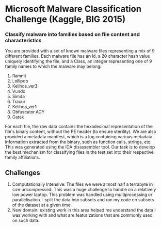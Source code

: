 # Microsoft Malware Classification Challenge (Kaggle, BIG 2015)
### Classify malware into families based on file content and characteristics

You are provided with a set of known malware files representing a mix of 9 different families. Each malware file has an Id, a 20 character hash value uniquely identifying the file, and a Class, an integer representing one of 9 family names to which the malware may belong:

1. Ramnit
2. Lollipop
3. Kelihos_ver3
4. Vundo
5. Simda
6. Tracur
7. Kelihos_ver1
8. Obfuscator.ACY
9. Gatak

For each file, the raw data contains the hexadecimal representation of the file's binary content, without the PE header (to ensure sterility).  We are also provided a metadata manifest, which is a log containing various metadata information extracted from the binary, such as function calls, strings, etc. This was generated using the IDA disassembler tool. Our task is to develop the best mechanism for classifying files in the test set into their respective family affiliations.


## Challenges 

1. Computationally Intensive: The files we were almost half a terrabyte in size uncompressed. This was a huge challenge to handle on a relatively low power laptop. This problem was handled using multiprocessing or parallelisation. I split the data into subsets and ran my code on subsets of the dataset at a given time.
2. New domain: existing work in this area helped me understand the data I was working with and what are featurizations that are commonly used on such data. 
